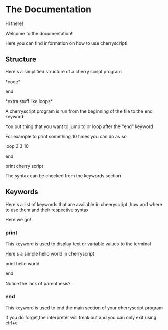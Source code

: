 # The Documentation
<p>Hi there!
<p>Welcome to the documentation!</p>
<p>Here you can find information on how to use cherryscript!</p>

## Structure
<p>Here's a simplified structure of a cherry script program</p>
<p>*code*</p>
<p>end</p>
<p>*extra stuff like loops*</p>
<p>A cherryscript program is run from the beginning of the file to the end keyword</p>
<p>You put thing that you want to jump to or loop after the "end" keyword</p>
<p>For example to print something 10 times you can do as so</p>

<p>loop 3 3 10
<p>end
<p>print cherry script
<p>
<p>The syntax can be checked from the keywords section</p>


  ## Keywords
<p>Here's a list of keywords that are available in cheeryscript ,how and where to use them and their respective syntax</p>
<p>Here we go!</p>

### print
<p>This keyword is used to display text or variable values to the terminal</p>
<p>Here's a simple hello world in cherryscript</p>
<p>print hello world</p>
<p>end</p>
<p>
<p>Notice the lack of parenthesis?</p>

### end
<p>This keyword is used to end the main section of your cherryscript program</p>
<p>If you do forget,the interpreter will freak out and you can only exit using ctrl+c</p>

